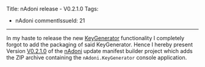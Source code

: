 Title: nAdoni release - V0.2.1.0
Tags:
  - nAdoni
commentIssueId: 21
---

In my haste to release the new [KeyGenerator](2013-11-13_NAdoni-Release-V0200.html) functionality I completely forgot to add the packaging of said KeyGenerator. Hence I hereby present Version [V0.2.1.0](https://github.com/pvandervelde/nAdoni/releases/tag/V0.2.1.0) of the [nAdoni](/projects/nadoni.html) update manifest builder project which adds the ZIP archive containing the `nAdoni.KeyGenerator` console application.
